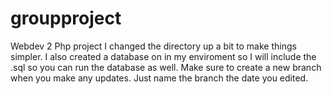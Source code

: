 # groupproject
Webdev 2 Php project
I changed the directory up a bit to make things simpler.  I also created a database on in my enviroment so I will include the .sql so you
can run the database as well.  Make sure to create a new branch when you make any updates.  Just name the branch the date you edited.
